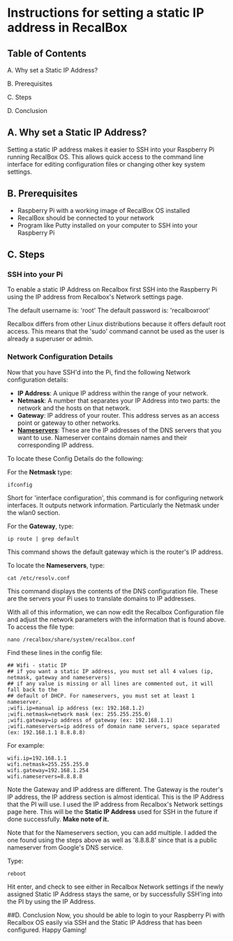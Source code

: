 #  Instructions for setting a static IP address in RecalBox

## Table of Contents
A. Why set a Static IP Address?

B. Prerequisites

C. Steps

D. Conclusion

## A. Why set a Static IP Address?
  Setting a static IP address makes it easier to SSH into your Raspberry Pi running RecalBox OS.
  This allows quick access to the command line interface for editing configuration files or changing
  other key system settings. 

## B. Prerequisites
- Raspberry Pi with a working image of RecalBox OS installed
- RecalBox should be connected to your network
- Program like Putty installed on your computer to SSH into your Raspberry Pi

## C. Steps

### SSH into your Pi
To enable a static IP Address on Recalbox first SSH into the Raspberry Pi 
using the IP address from Recalbox's Network settings page.

The default username is: 'root'
The default password is: 'recalboxroot'

Recalbox differs from other Linux distributions because it offers default root access. This means that the 'sudo' command 
cannot be used as the user is already a superuser or admin. 

### Network Configuration Details
Now that you have SSH'd into the Pi, find the following Network configuration details:
- **IP Address**: A unique IP address within the range of your network.
- **Netmask**: A number that separates your IP Address into two parts: the network and the hosts on that network.
- **Gateway**: IP address of your router. This address serves as an access point or gateway to other networks.
- [**Nameservers**](https://kinsta.com/knowledgebase/what-is-a-nameserver/): These are the IP addresses of the DNS servers that you want to use.
                Nameserver contains domain names and their corresponding IP address.

To locate these Config Details do the following:

For the **Netmask** type:
```
ifconfig
```
Short for 'interface configuration', this command is for configuring network interfaces. It outputs network information.
Particularly the Netmask under the wlan0 section.


For the **Gateway**, type:
```
ip route | grep default
```
This command shows the default gateway which is the router's IP address.


To locate the **Nameservers**, type:
```
cat /etc/resolv.conf
```
This command displays the contents of the DNS configuration file. These are the servers your Pi uses to translate domains
to IP addresses. 


With all of this information, we can now edit the Recalbox Configuration file and adjust the network parameters with the
information that is found above.
To access the file type:
```
nano /recalbox/share/system/recalbox.conf
```
Find these lines in the config file:
```
## Wifi - static IP
## if you want a static IP address, you must set all 4 values (ip, netmask, gateway and nameservers)
## if any value is missing or all lines are commented out, it will fall back to the
## default of DHCP. For nameservers, you must set at least 1 nameserver.
;wifi.ip=manual ip address (ex: 192.168.1.2)
;wifi.netmask=network mask (ex: 255.255.255.0)
;wifi.gateway=ip address of gateway (ex: 192.168.1.1)
;wifi.nameservers=ip address of domain name servers, space separated (ex: 192.168.1.1 8.8.8.8)
```

For example:
```
wifi.ip=192.168.1.1
wifi.netmask=255.255.255.0
wifi.gateway=192.168.1.254
wifi.nameservers=8.8.8.8 
```
Note the Gateway and IP address are different. The Gateway is the router's IP address, the IP address section is almost 
identical. This is the IP Address that the PI will use. I used the IP address from Recalbox's Network settings page here.
This will be the **Static IP Address** used for SSH in the future if done successfully. **Make note of it.**

Note that for the Nameservers section, you can add multiple. I added the one found using the steps above as well as '8.8.8.8' since that is a public nameserver from Google's DNS service. 

Type:
```
reboot
```
Hit enter, and check to see either in Recalbox Network settings if the newly assigned Static IP Address stays the same,
or by successfully SSH'ing into the PI by using the IP Address. 

##D. Conclusion
Now, you should be able to login to your Raspberry Pi with Recalbox OS easily via SSH and the Static IP Address that has been configured. Happy Gaming!
